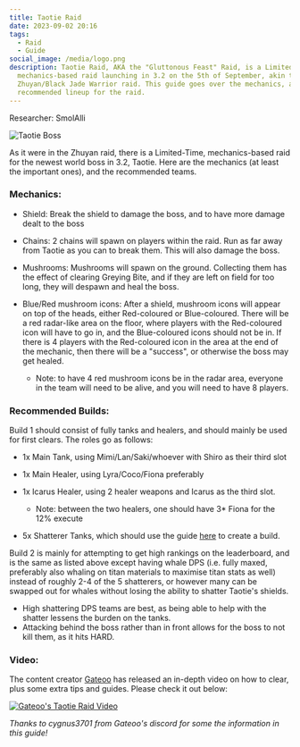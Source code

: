 ```yaml
---
title: Taotie Raid
date: 2023-09-02 20:16
tags:
  - Raid
  - Guide
social_image: /media/logo.png
description: Taotie Raid, AKA the "Gluttonous Feast" Raid, is a Limited-Time
  mechanics-based raid launching in 3.2 on the 5th of September, akin to the
  Zhuyan/Black Jade Warrior raid. This guide goes over the mechanics, and the
  recommended lineup for the raid.
---
```


Researcher: SmolAlli

![Taotie Boss](/media/taotie.png)

As it were in the Zhuyan raid, there is a Limited-Time, mechanics-based raid for the newest world boss in 3.2, Taotie. Here are the mechanics (at least the important ones), and the recommended teams.

### Mechanics:

- Shield: Break the shield to damage the boss, and to have more damage dealt to the boss
- Chains: 2 chains will spawn on players within the raid. Run as far away from Taotie as you can to break them. This will also damage the boss.
- Mushrooms: Mushrooms will spawn on the ground. Collecting them has the effect of clearing Greying Bite, and if they are left on field for too long, they will despawn and heal the boss.
- Blue/Red mushroom icons: After a shield, mushroom icons will appear on top of the heads, either Red-coloured or Blue-coloured. There will be a red radar-like area on the floor, where players with the Red-coloured icon will have to go in, and the Blue-coloured icons should not be in. If there is 4 players with the Red-coloured icon in the area at the end of the mechanic, then there will be a "success", or otherwise the boss may get healed.

  - Note: to have 4 red mushroom icons be in the radar area, everyone in the team will need to be alive, and you will need to have 8 players.

### Recommended Builds:

Build 1 should consist of fully tanks and healers, and should mainly be used for first clears. The roles go as follows:

- 1x Main Tank, using Mimi/Lan/Saki/whoever with Shiro as their third slot
- 1x Main Healer, using Lyra/Coco/Fiona preferably
- 1x Icarus Healer, using 2 healer weapons and Icarus as the third slot.

  - Note: between the two healers, one should have 3\* Fiona for the 12% execute

- 5x Shatterer Tanks, which should use the guide [here](https://hykroslobby.com/guides/shattering-guide/) to create a build.

Build 2 is mainly for attempting to get high rankings on the leaderboard, and is the same as listed above except having whale DPS (i.e. fully maxed, preferably also whaling on titan materials to maximise titan stats as well) instead of roughly 2-4 of the 5 shatterers, or however many can be swapped out for whales without losing the ability to shatter Taotie's shields.

- High shattering DPS teams are best, as being able to help with the shatter lessens the burden on the tanks.
- Attacking behind the boss rather than in front allows for the boss to not kill them, as it hits HARD.

### Video:

The content creator [Gateoo](https://youtube.com/@gateoo) has released an in-depth video on how to clear, plus some extra tips and guides. Please check it out below:

[![Gateoo's Taotie Raid Video](https://img.youtube.com/vi/_MQHR3UAE7s/0.jpg)](https://www.youtube.com/watch?v=_MQHR3UAE7s)

_Thanks to cygnus3701 from Gateoo's discord for some the information in this guide!_
